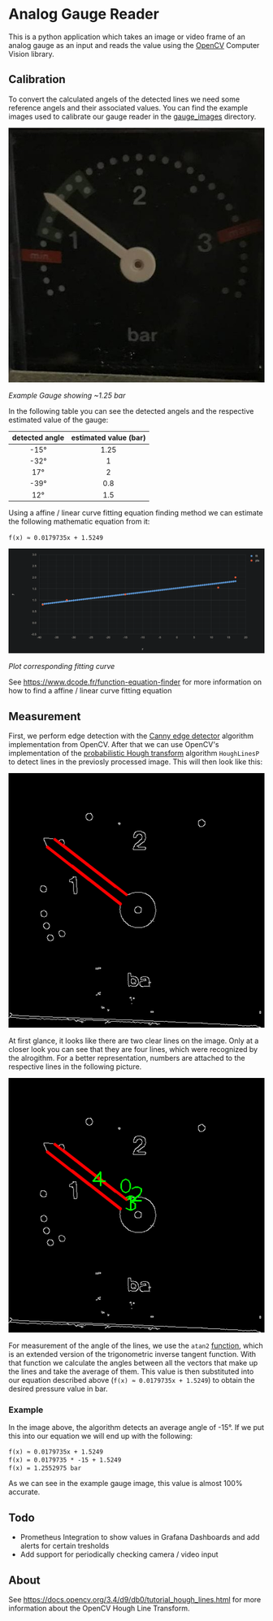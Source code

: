 # Analog Gauge Reader

This is a python application which takes an image or video frame of an analog gauge as an input and reads the value using the [OpenCV](https://opencv.org/) Computer Vision library.

## Calibration

To convert the calculated angels of the detected lines we need some reference angels and their associated values.
You can find the example images used to calibrate our gauge reader in the [gauge_images](gauge_images) directory. 

![gauge](images/gauges/gauge.jpg)

*Example Gauge showing ~1.25 bar*

In the following table you can see the detected angels and the respective estimated value of the gauge:

| detected angle | estimated value (bar) |
|:--------------:|:----------------------:|
| -15°           | 1.25                   |
| -32°           | 1                      |
| 17°            | 2                      |
| -39°           | 0.8                    |
| 12°            | 1.5                    |

Using a affine / linear curve fitting equation finding method we can estimate the following mathematic equation from it:

`f(x) ≈ 0.0179735x + 1.5249`

![plot](images/plot.png)

*Plot corresponding fitting curve*

See https://www.dcode.fr/function-equation-finder for more information on how to find a affine / linear curve fitting equation 

## Measurement

First, we perform edge detection with the [Canny edge detector](https://en.wikipedia.org/wiki/Canny_edge_detector) algorithm implementation from OpenCV.
After that we can use OpenCV's implementation of the [probabilistic Hough transform](https://en.wikipedia.org/wiki/Randomized_Hough_transform) algorithm `HoughLinesP` to detect lines in the previosly processed image.
This will then look like this:

![line_detection](images/detected_lines_1.png)

At first glance, it looks like there are two clear lines on the image. Only at a closer look you can see that they are four lines, which were recognized by the alrogithm. 
For a better representation, numbers are attached to the respective lines in the following picture.

![line_detection_2](images/detected_lines_2.png)

For measurement of the angle of the lines, we use the `atan2` [function](https://en.wikipedia.org/wiki/Atan2), which is an extended version of the trigonometric inverse tangent function.
With that function we calculate the angles between all the vectors that make up the lines and take the average of them.
This value is then substituted  into our equation described above (`f(x) ≈ 0.0179735x + 1.5249`) to obtain the desired pressure value in bar.

### Example

In the image above, the algorithm detects an average angle of -15°. If we put this into our equation we will end up with the following:

```
f(x) ≈ 0.0179735x + 1.5249
f(x) = 0.0179735 * -15 + 1.5249
f(x) = 1.2552975 bar
```

As we can see in the example gauge image, this value is almost 100% accurate.

## Todo

- Prometheus Integration to show values in Grafana Dashboards and add alerts for certain tresholds
- Add support for periodically checking camera / video input

## About

See https://docs.opencv.org/3.4/d9/db0/tutorial_hough_lines.html for more information about the OpenCV Hough Line Transform.
